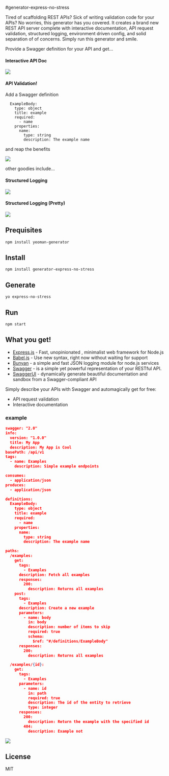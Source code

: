 #generator-express-no-stress

Tired of scaffolding REST APIs? Sick of writing validation code for your APIs? No worries, this generator has you covered. It creates a brand new REST API server complete with interactive documentation, API request validation, structured logging, environment driven config, and solid separation of of concerns. Simply run this generator and smile.

Provide a Swagger definition for your API and get...

#### Interactive API Doc
![](https://github.com/cdimascio/generator-express-no-stress/raw/master/assets/api-doc.png)


#### API Validation!

Add a Swagger definition

```
  ExampleBody:
    type: object
    title: example
    required:
      - name
    properties:
      name:
        type: string
        description: The example name
```

and reap the benefits

![](https://github.com/cdimascio/generator-express-no-stress/raw/master/assets/api-validation.png)

other goodies include...

#### Structured Logging

![](https://github.com/cdimascio/generator-express-no-stress/raw/master/assets/logging-raw.png)

#### Structured Logging (Pretty)

![](https://github.com/cdimascio/generator-express-no-stress/raw/master/assets/logging-pretty.png)



## Prequisites

`npm install yeoman-generator`

## Install

`npm install generator-express-no-stress`

## Generate 

`yo express-no-stress`

## Run

`npm start`

## What you get!

- [Express.js](www.expressjs.com) - Fast, unopinionated
, minimalist web framework for Node.js
- [Babel.js](https://babeljs.io/) - Use new syntax, right now without waiting for support
- [Bunyan](https://github.com/trentm/node-bunyan) - a simple and fast JSON logging module for node.js services
- [Swagger](http://swagger.io/) - is a simple yet powerful representation of your RESTful API.
- [SwaggerUI](http://swagger.io/) - dynamically generate beautiful documentation and sandbox from a Swagger-compliant API


Simply describe your APIs with Swagger and automagically get for free:
- API request validation
- Interactive documentation

### example

```json
swagger: "2.0"
info:
  version: "1.0.0"
  title: My App
  description: My App is Cool
basePath: /api/v1
tags:
  - name: Examples
    description: Simple example endpoints

consumes:
  - application/json
produces:
  - application/json

definitions:
  ExampleBody:
    type: object
    title: example
    required:
      - name
    properties:
      name:
        type: string
        description: The example name

paths:
  /examples:
    get:
      tags:
        - Examples
      description: Fetch all examples
      responses:
        200:
          description: Returns all examples
    post:
      tags:
        - Examples
      description: Create a new example
      parameters:
        - name: body
          in: body
          description: number of items to skip
          required: true
          schema: 
            $ref: "#/definitions/ExampleBody"
      responses:
        200:
          description: Returns all examples

  /examples/{id}:
    get:
      tags:
        - Examples
      parameters:
        - name: id
          in: path
          required: true
          description: The id of the entity to retrieve
          type: integer
      responses:
        200:
          description: Return the example with the specified id
        404:
          description: Example not 

```

![](https://github.com/cdimascio/generator-express-no-stress/raw/master/assets/interactive-doc.png)



## License

MIT